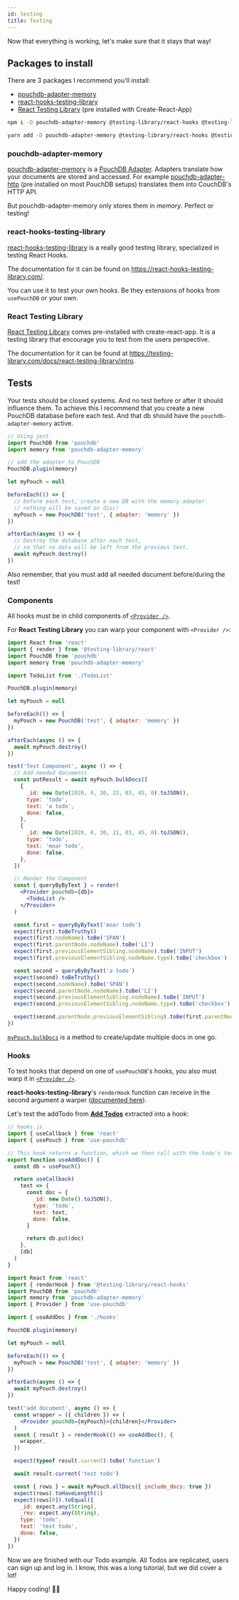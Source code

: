 ```yaml
---
id: testing
title: Testing
---
```


Now that everything is working, let's make sure that it stays that way!

## Packages to install

There are 3 packages I recommend you'll install:

- [pouchdb-adapter-memory](https://www.npmjs.com/package/pouchdb-adapter-memory)
- [react-hooks-testing-library](https://www.npmjs.com/package/@testing-library/react-hooks)
- [React Testing Library](https://www.npmjs.com/package/@testing-library/react) (pre installed with
  Create-React-App)

<!--DOCUSAURUS_CODE_TABS-->
<!--npm-->

```sh
npm i -D pouchdb-adapter-memory @testing-library/react-hooks @testing-library/react
```

<!--yarn-->

```sh
yarn add -D pouchdb-adapter-memory @testing-library/react-hooks @testing-library/react
```

<!--END_DOCUSAURUS_CODE_TABS-->

### pouchdb-adapter-memory

[pouchdb-adapter-memory](https://www.npmjs.com/package/pouchdb-adapter-memory) is a
[PouchDB Adapter](https://pouchdb.com/adapters.html). Adapters translate how your documents are stored and
accessed. For example [pouchdb-adapter-http](https://www.npmjs.com/package/pouchdb-adapter-http) (pre installed on
most PouchDB setups) translates them into CouchDB's HTTP API.

But pouchdb-adapter-memory only stores them in _memory_. Perfect or testing!

### react-hooks-testing-library

[react-hooks-testing-library](https://www.npmjs.com/package/@testing-library/react-hooks) is a really good testing
library, specialized in testing React Hooks.

The documentation for it can be found on https://react-hooks-testing-library.com/.

You can use it to test your own hooks. Be they extensions of hooks from `usePouchDB` or your own.

### React Testing Library

[React Testing Library](https://www.npmjs.com/package/@testing-library/react) comes pre-installed with
create-react-app. It is a testing library that encourage you to test from the users perspective.

The documentation for it can be found at https://testing-library.com/docs/react-testing-library/intro.

## Tests

Your tests should be closed systems. And no test before or after it should influence them. To achieve this I
recommend that you create a new PouchDB database before each test. And that db should have the
`pouchdb-adapter-memory` active.

```javascript
// Using jest
import PouchDB from 'pouchdb'
import memory from 'pouchdb-adapter-memory'

// add the adapter to PouchDB
PouchDB.plugin(memory)

let myPouch = null

beforeEach(() => {
  // before each test, create a new DB with the memory adapter.
  // nothing will be saved on disc!
  myPouch = new PouchDB('test', { adapter: 'memory' })
})

afterEach(async () => {
  // Destroy the database after each test,
  // so that no data will be left from the previous test.
  await myPouch.destroy()
})
```

Also remember, that you must add all needed document before/during the test!

### Components

All hooks must be in child components of [`<Provider />`](../api/provider.md).

For **React Testing Library** you can warp your component with `<Provider />`:

```jsx
import React from 'react'
import { render } from '@testing-library/react'
import PouchDB from 'pouchdb'
import memory from 'pouchdb-adapter-memory'

import TodoList from './TodoList'

PouchDB.plugin(memory)

let myPouch = null

beforeEach(() => {
  myPouch = new PouchDB('test', { adapter: 'memory' })
})

afterEach(async () => {
  await myPouch.destroy()
})

test('Test Component', async () => {
  // Add needed documents
  const putResult = await myPouch.bulkDocs([
    {
      _id: new Date(2020, 4, 30, 22, 03, 45, 0).toJSON(),
      type: 'todo',
      text: 'a todo',
      done: false,
    },
    {
      _id: new Date(2020, 4, 30, 21, 03, 45, 0).toJSON(),
      type: 'todo',
      text: 'moar todo',
      done: false,
    },
  ])

  // Render the Component
  const { queryByByText } = render(
    <Provider pouchdb={db}>
      <TodoList />
    </Provider>
  )

  const first = queryByByText('moar todo')
  expect(first).toBeTruthy()
  expect(first.nodeName).toBe('SPAN')
  expect(first.parentNode.nodeName).toBe('LI')
  expect(first.previousElementSibling.nodeName).toBe('INPUT')
  expect(first.previousElementSibling.nodeName.type).toBe('checkbox')

  const second = queryByByText('a todo')
  expect(second).toBeTruthy()
  expect(second.nodeName).toBe('SPAN')
  expect(second.parentNode.nodeName).toBe('LI')
  expect(second.previousElementSibling.nodeName).toBe('INPUT')
  expect(second.previousElementSibling.nodeName.type).toBe('checkbox')

  expect(second.parentNode.previousElementSibling).toBe(first.parentNode)
})
```

[`myPouch.bulkDocs`](https://pouchdb.com/api.html#batch_create) is a method to create/update
multiple docs in one go.

### Hooks

To test hooks that depend on one of `usePouchDB`'s hooks, you also must warp it in
[`<Provider />`](../api/provider.md).

**react-hooks-testing-library**'s `renderHook` function can receive in the second argument a warper
([documented here](https://react-hooks-testing-library.com/usage/advanced-hooks#context)).

Let's test the addTodo from [**Add Todos**](./add-todo.md) extracted into a hook:

```javascript
// hooks.js
import { useCallback } from 'react'
import { usePouch } from 'use-pouchdb'

// This hook returns a function, which we then call with the todo's text.
export function useAddDoc() {
  const db = usePouch()

  return useCallback(
    text => {
      const doc = {
        _id: new Date().toJSON(),
        type: 'todo',
        text: text,
        done: false,
      }

      return db.put(doc)
    },
    [db]
  )
}
```

```jsx
import React from 'react'
import { renderHook } from '@testing-library/react-hooks'
import PouchDB from 'pouchdb'
import memory from 'pouchdb-adapter-memory'
import { Provider } from 'use-pouchdb'

import { useAddDoc } from './hooks'

PouchDB.plugin(memory)

let myPouch = null

beforeEach(() => {
  myPouch = new PouchDB('test', { adapter: 'memory' })
})

afterEach(async () => {
  await myPouch.destroy()
})

test('add document', async () => {
  const wrapper = ({ children }) => (
    <Provider pouchdb={myPouch}>{children}</Provider>
  )
  const { result } = renderHook(() => useAddDoc(), {
    wrapper,
  })

  expect(typeof result.current).toBe('function')

  await result.current('test todo')

  const { rows } = await myPouch.allDocs({ include_docs: true })
  expect(rows).toHaveLength(1)
  expect(rows[0]).toEqual({
    _id: expect.any(String),
    _rev: expect.any(String),
    type: 'todo',
    text: 'test todo',
    done: false,
  })
})
```

Now we are finished with our Todo example. All Todos are replicated, users can sign up and log in.
I know, this was a long tutorial, but we did cover a lot!

Happy coding! 🎉🎊
